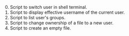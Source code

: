 0. Script to switch user in shell terminal.
1. Script to display effective username of the current user.
2. Script to list user's groups.
3. Script to change ownership of a file to a new user.
4. Script to create an empty file.
